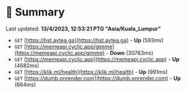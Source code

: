 # 📖 Summary
Last updated: **13/4/2023, 12:53:21 PTG "Asia/Kuala_Lumpur"**

- `GET` [https://hst.aytea.ga](https://hst.aytea.ga) - **Up** (593ms)
- `GET` [https://memeapi.cyclic.app/gimme](https://memeapi.cyclic.app/gimme) - **Down** (30763ms)
- `GET` [https://memeapi.cyclic.app](https://memeapi.cyclic.app) - **Up** (4682ms)
- `GET` [https://klik.ml/health](https://klik.ml/health) - **Up** (991ms)
- `GET` [https://dumb.onrender.com](https://dumb.onrender.com) - **Up** (664ms)
